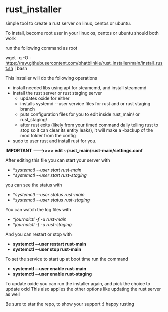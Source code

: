 # rust_installer
simple tool to create a rust server on linux, centos or ubuntu. 

To install, become root user in your linux os, centos or ubuntu should both work

run the following command as root

wget -q -O - https://raw.githubusercontent.com/phatblinkie/rust_installer/main/install_rust.sh | bash

This installer will do the following operations
* install needed libs using apt for steamcmd, and install steamcmd
* install the rust server or rust staging server
  * updates oxide for either
  * installs systemd --user service files for rust and or rust staging branch
  * puts configuration files for you to edit inside rust_main/ or rust_staging/
  * after rust exits (likely from your timed command daily telling rust to stop so it can clear its entity leaks), it will make a -backup of the mod folder from the config
* sudo to user rust and install rust for you. 


**IMPORTANT --->>>> edit ~/rust_main/rust-main/settings.conf**

After editing this file you can start your server with
- **systemctl --user start rust-main*
- **systemctl --user start rust-staging*


you can see the status with 
- **systemctl --user status rust-main*
- **systemctl --user status rust-staging*

You can watch the log files with 
- **journalctl -f -u rust-main*
- **journalctl -f -u rust-staging*


And you can restart or stop with
- **systemctl --user restart rust-main**
- **systemctl --user stop rust-main**

To set the service to start up at boot time run the command
- **systemctl --user enable rust-main**
- **systemctl --user enable rust-staging**


To update oxide you can run the installer again, and pick the choice to update oxid
This also applies the other options like updating the rust server as well

Be sure to star the repo, to show your support :) happy rusting
